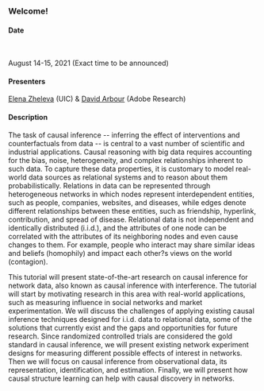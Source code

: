 ### Welcome!

<h4>Date</h4><br>

August 14-15, 2021 (Exact time to be announced)

<h4> Presenters</h4>

<a href="https://www.cs.uic.edu/~elena/">Elena Zheleva</a>  (UIC) & <a href="https://darbour.github.io">David Arbour</a> (Adobe Research)

<h4>Description</h4>

The task of causal inference -- inferring the effect of interventions and counterfactuals from data -- is central to a vast number of scientific and industrial applications. Causal reasoning with big data requires accounting for the bias, noise, heterogeneity, and complex relationships inherent to such data. To capture these data properties, it is customary to model real-world data sources as relational systems and to reason about them probabilistically. Relations in data can be represented through heterogeneous networks in which nodes represent interdependent entities, such as people, companies, websites, and diseases, while edges denote different relationships between these entities, such as friendship, hyperlink, contribution, and spread of disease. Relational data is not independent and identically distributed (i.i.d.), and the attributes of one node can be correlated with the attributes of its neighboring nodes and even cause changes to them. For example, people who interact may share similar ideas and beliefs (homophily) and impact each other?s views on the world (contagion). <br>

This tutorial will present state-of-the-art research on causal inference for network data, also known as causal inference with interference. The tutorial will start by motivating research in this area with real-world applications, such as measuring influence in social networks and market experimentation. We will discuss the challenges of applying existing causal
inference techniques designed for i.i.d. data to relational data, some of the solutions that currently exist and the gaps and opportunities for future research. Since randomized controlled trials are considered the gold standard in causal inference, we will present existing network experiment designs for measuring different possible effects of interest in networks. Then we will focus on causal inference from observational data, its representation, identification, and estimation. Finally, we will present how causal structure learning can help with causal discovery in networks.
